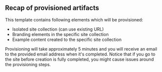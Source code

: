 ## Recap of provisioned artifacts

This template contains following elements which will be provisioned:

- Isolated site collection (can use existing URL)
- Branding elements in the specific site collection
- Example content created to the specific site collection

Provisioning will take approximately 5 minutes and you will receive an email to the provided email address when it's completed. Notice that if you go to the site before creation is fully completed, you might cause issues around the provisioning steps.
